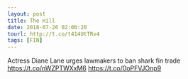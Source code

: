 ```yaml
---
layout: post
title: The Hill
date: 2018-07-26 02:00:20
tourl: http://t.co/t414UtTRv4
tags: [FIN]
---
```

Actress Diane Lane urges lawmakers to ban shark fin trade https://t.co/nWZPTWXxM6 https://t.co/0oPFVJOnp9